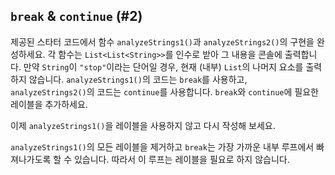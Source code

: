 ## `break` & `continue` (#2)

제공된 스타터 코드에서 함수 `analyzeStrings1()`과 `analyzeStrings2()`의 구현을 완성하세요. 각 함수는 `List<List<String>>`를 인수로 받아 그 내용을 콘솔에 출력합니다. 만약 `String`이 `"stop"`이라는 단어일 경우, 현재 (내부) `List`의 나머지 요소를 출력하지 않습니다. `analyzeStrings1()`의 코드는 `break`를 사용하고, `analyzeStrings2()`의 코드는 `continue`를 사용합니다. `break`와 `continue`에 필요한 레이블을 추가하세요.

이제 `analyzeStrings1()`을 레이블을 사용하지 않고 다시 작성해 보세요.

<div class="hint">

`analyzeStrings1()`의 모든 레이블을 제거하고 `break`는 가장 가까운 내부 루프에서 빠져나가도록 할 수 있습니다. 따라서 이 루프는 레이블을 필요로 하지 않습니다.

</div>
